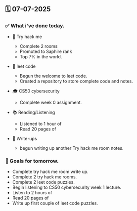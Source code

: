 ## 🗓️ 07-07-2025

### ✅ What i've done today.
- 👾 Try hack me
    - Complete 2 rooms
    - Promoted to Saphire rank
    - Top 7% in the world.

- 🧩 leet code
    - Begun the welcome to leet code.
    - Created a repository to store complete code and notes.

- 🎓 CS50 cybersecurity
    - Complete week 0 assignment.

- 📚 Reading/Listening
    - Listened to 1 hour of
    - Read 20 pages of

- 📝 Write-ups
    - begun writing up another Try hack me room notes.


### 🎯 Goals for tomorrow.
- Complete try hack me room write up.
- Complete 2 try hack me rooms.
- Complete 2 leet code puzzles.
- Begin listening to CS50 cybersecurity week 1 lecture.
- Listen to 2 hours of
- Read 20 pages of
- Write up first couple of leet code puzzles.